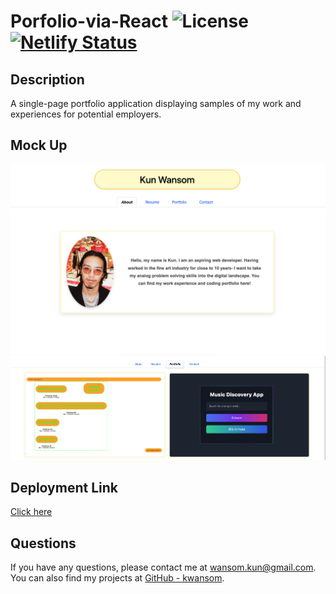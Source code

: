 # Porfolio-via-React ![License](https://img.shields.io/badge/license-NONE-blue.svg) [![Netlify Status](https://api.netlify.com/api/v1/badges/6f3f2b7d-b74a-4f35-bc37-61a50014cb9f/deploy-status)](https://app.netlify.com/sites/kwreactportfolio/deploys)

## Description

A single-page portfolio application displaying samples of my work and experiences for potential employers.

## Mock Up

![Homepage](./src/assets/images/homepage.png)
![Portfolio](./src/assets/images/portfoliopage.png)

## Deployment Link

[Click here](https://kwreactportfolio.netlify.app/)

## Questions

If you have any questions, please contact me at [wansom.kun@gmail.com](mailto:wansom.kun@gmail.com).
You can also find my projects at [GitHub - kwansom](https://github.com/kwansom).
